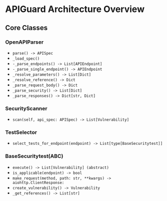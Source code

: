 # APIGuard Architecture Overview

## Core Classes

### OpenAPIParser

- `parse() -> APISpec`
- `_load_spec()`
- `-_parse_endpoints() -> List[APIEndpoint]`
- `-_parse_single_endpoint() -> APIEndpoint`
- `_resolve_parameters() -> List[Dict]`
- `_resolve_reference() -> Dict`
- `_parse_request_body() -> Dict`
- `_parse_security() -> List[Dict]`
- `_parse_responses() -> Dict[str, Dict]`

### SecurityScanner

- `scan(self, api_spec: APISpec) -> List[Vulnerability]`


### TestSelector

- `select_tests_for_endpoint(endpoint) -> List[type[BaseSecuritytest]]`


### BaseSecuritytest(ABC)

- `execute() -> List[Vulnerability] (abstract)`
- `is_applicable(endpoint) -> bool`
- `make_request(method, path: str, **kwargs) -> aiohttp.ClientResponse:`
- `create_vulnerability() -> Vulnerability`
- `_get_references() -> List[str]`